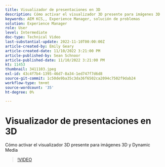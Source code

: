 ```yaml
---
title: Visualizador de presentaciones en 3D
description: Cómo activar el visualizador 3D presente para imágenes 3D y Dynamic Media
keywords: AEM KCS,, Experience Manager, solución de problemas
solution: Experience Manager
role: User
level: Intermediate
doc-type: Technical Video
last-substantial-update: 2022-11-10T00:00:00Z
article-created-by: Emily Geary
article-created-date: 11/10/2022 3:21:00 PM
article-published-by: Sean Schnoor
article-published-date: 11/10/2022 3:21:00 PM
kt: 11453
thumbnail: 3411103.jpeg
exl-id: 43c4f7b4-1395-46d7-8a34-1ed747f7d6d8
source-git-commit: 1c50de9ba35c3da36f6502ca2094c7502f9dab24
workflow-type: tm+mt
source-wordcount: '35'
ht-degree: 0%

---
```


# Visualizador de presentaciones en 3D

Cómo activar el visualizador 3D presente para imágenes 3D y Dynamic Media


>[!VIDEO](https://video.tv.adobe.com/v/3411103/?quality=12&learn=on)
